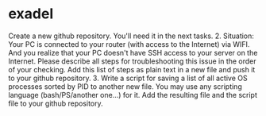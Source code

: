 # exadel

Create a new github repository. You'll need it in the next tasks. 2. Situation: Your PC is connected to your router (with access to the Internet) via WIFI. And you realize that your PC doesn't have SSH access to your server on the Internet. Please describe all steps for troubleshooting this issue in the order of your checking. Add this list of steps as plain text in a new file and push it to your github repository. 3. Write a script for saving a list of all active OS processes sorted by PID to another new file. You may use any scripting language (bash/PS/another one...) for it. Add the resulting file and the script file to your github repository.
